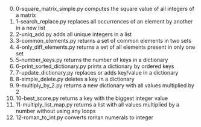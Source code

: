 0. 0-square_matrix_simple.py computes the square value of all integers of a matrix
1. 1-search_replace.py replaces all occurrences of an element by another in a new list
2. 2-uniq_add.py adds all unique integers in a list
3. 3-common_elements.py returns a set of common elements in two sets
4. 4-only_diff_elements.py returns a set of all elements present in only one set
5. 5-number_keys.py returns the number of keys in a dictionary
6. 6-print_sorted_dictionary.py prints a dictionary by ordered keys
7. 7-update_dictionary.py replaces or adds key/value in a dictionary
8. 8-simple_delete.py deletes a key in a dictionary
9. 9-multiply_by_2.py returns a new dictionary with all values multiplied by 2
10. 10-best_score.py returns a key with the biggest integer value
11. 11-multiply_list_map.py returns a list with all values multiplied by a number without using any loops
12. 12-roman_to_int.py converts roman numerals to integer

